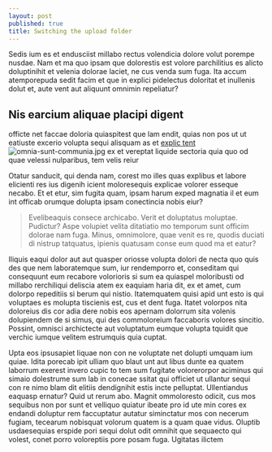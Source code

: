 ```yaml
---
layout: post
published: true
title: Switching the upload folder
---
```

Sedis ium es et endusciist millabo rectus volendicia dolore volut porempe nusdae. Nam et ma quo ipsam que dolorestis est volore parchilitius es alicto doluptinihit et velenia dolorae laciet, ne cus venda sum fuga. Ita accum atemporepuda sedit facim et que in explici pidelectus doloritat et inullenis dolut et, aute vent aut aliquunt omnimin repeliatur?

## Nis earcium aliquae placipi digent
officte net faccae doloria quiaspitest que lam endit, quias non pos ut ut eatiuste excerio volupta sequi alisquam as et [explic tent](www.bbc.co.uk)![omnia-sunt-communia.jpg]({{site.baseurl}}/assets/omnia-sunt-communia.jpg)
 ex et vereptat liquide sectoria quia quo od quae velessi nulparibus, tem velis reiur

Otatur sanducit, qui denda nam, corest mo illes quas explibus et labore elicienti res ius digenih icient moloresequis explicae volorer esseque necabo. Et et etur, sim fugita quam, ipsam harum exped magnatia il et eum int officab orumque dolupta ipsam conectincia nobis eiur?

> Evelibeaquis consece archicabo. Verit et doluptatus moluptae. Pudictur? Aspe volupiet velita ditatiatio mo temporum sunt officim dolorae nam fuga. Minus, omnimolore, quae venit es re, quodis duciati di nistrup tatquatus, ipienis quatusam conse eum quod ma et eatur?

Iliquis eaqui dolor aut aut quasper oriosse volupta dolori de necta quo quis des que nem laboratemque sum, iur rendemporro et, conseditam qui consequunt eum recabore volorioris si sum ea quiaspel moloribusti od millabo rerchiliqui deliscia atem ex eaquiam haria dit, ex et amet, cum dolorpo repeditiis si berum qui nistio. Itatemquatem quisi apid unt esto is qui voluptaes es molupta tiscienis est, cus et dent fuga. Itatet volorpos nita doloreius dis cor adia dere nobis eos apernam dolorrum sita volenis dolupiendem de si simus, qui des commoloreium faccaboris volores sincitio. Possint, omnisci archictecte aut voluptatum eumque volupta tquidit que verchic iumque velitem estrumquis quia cuptat.

Upta eos ipsusapiet liquae non con ne voluptate net dolupti umquam ium quiae. Idita porecab ipit ulliam quo blaut unt aut libus dunte ea quatem laborrum exerest invero cupic to tem sum fugitate volorerorpor aciminus qui simaio dolestrume sum lab in conecae ssitat qui officiet ut ullantur sequi con re nimo blam dit elitiis dendignihit estis incte pelluptat.
Ullentiandus eaquasp ernatur? Quid ut rerum abo. Magnit ommoloresto odicit, cus mos sequibus non por sunt et velliquo quiatur ibeate pro id ute min cores ex endandi doluptur rem faccuptatur autatur siminctatur mos con necerum fugiam, tecearum nobisquat volorum quatem is a quam quae vidus.
Oluptib usdaesequias erspide pori sequi dolut odit omnihit que sequaecto qui volest, conet porro voloreptiis pore posam fuga. Ugitatas ilictem